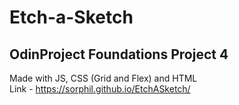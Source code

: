 # Etch-a-Sketch
## OdinProject Foundations Project 4
Made with JS, CSS (Grid and Flex) and HTML  
Link - https://sorphil.github.io/EtchASketch/
